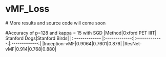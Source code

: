 # vMF_Loss
# More results and source code will come soon

#Accuracy of p=128 and kappa = 15 with SGD
|Method|Oxford PET IIIT| Stanford Dogs|Stanford Birds|
|: ------------- |:-------------:|:-------------:|:-------------:|
|Inception-vMF|0.9064|0.7601|0.876|
|ResNet-vMF|0.914|0.768|0.880|


